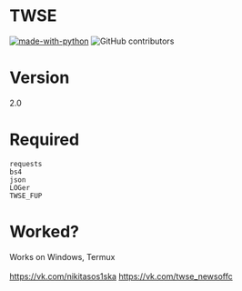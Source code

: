 # TWSE
[![made-with-python](https://img.shields.io/badge/Made%20with-Python-1f425f.svg)](https://www.python.org/)
![GitHub contributors](https://img.shields.io/badge/GitHub%20Contributors-1-blue)

# Version
2.0

# Required
<code>requests</code><br>
<code>bs4</code><br>
<code>json</code><br>
<code>LOGer</code><br>
<code>TWSE_FUP</code><br>

# Worked?

Works on Windows, Termux<br><br>
https://vk.com/nikitasos1ska
https://vk.com/twse_newsoffc
